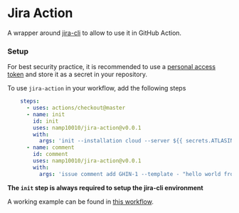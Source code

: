 # Jira Action

A wrapper around [jira-cli](https://github.com/ankitpokhrel/jira-cli) to allow to use it in GitHub Action.

### Setup

For best security practice, it is recommended to use a [personal access token](https://id.atlassian.com/manage-profile/security/api-tokens) and store it as a secret in your repository.

To use `jira-action` in your workflow, add the following steps

```yaml
    steps:
      - uses: actions/checkout@master
      - name: init
        id: init
        uses: namp10010/jira-action@v0.0.1
        with:
          args: 'init --installation cloud --server ${{ secrets.ATLASIN_BASE_URL }} --login ${{ secrets.ATLASIN_USERNAME }} --project "${{ env.JIRA_PROJECT }}" --board "${{ env.JIRA_BOARD}}"'
      - name: comment
        id: comment
        uses: namp10010/jira-action@v0.0.1
        with:
          args: 'issue comment add GHIN-1 --template - "hello world from github actions"'
```

**The `init` step is always required to setup the jira-cli environment**

A working example can be found in [this workflow](.github/workflows/jira.yml).